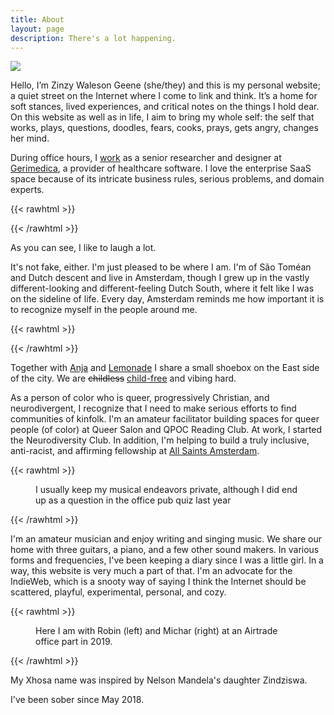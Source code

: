 ```yaml
---
title: About
layout: page
description: There's a lot happening.
---
```

![](https://res.cloudinary.com/dbi2zounq/image/upload/w_1300/v1692260666/IMG_4778_fm3g1i.jpg)

Hello, I’m Zinzy Waleson Geene (she/they) and this is my personal website; a quiet street on the Internet where I come to link and think. It’s a home for soft stances, lived experiences, and critical notes on the things I hold dear. On this website as well as in life, I aim to bring my whole self: the self that works, plays, questions, doodles, fears, cooks, prays, gets angry, changes her mind.

During office hours, I [work](/work) as a senior researcher and designer at [Gerimedica](https://gerimedica.nl/), a provider of healthcare software. I love the enterprise SaaS space because of its intricate business rules, serious problems, and domain experts.

{{< rawhtml >}}
<div class="flex gap-4">
    <div class="w-1/2 mr-4">
      <img src="https://res.cloudinary.com/dbi2zounq/image/upload/c_fill,g_north_east,h_650,w_650/v1678291626/me/portugal_gpnogd.jpg" alt="">
    </div>
    <div class="w-1/2">
      <img src="https://res.cloudinary.com/dbi2zounq/image/upload/c_fill,h_650,w_650/v1678291228/me/pride2019_iunghr.jpg" alt="">
    </div> 
  </div> 
{{< /rawhtml >}}

As you can see, I like to laugh a lot. 

It's not fake, either. I'm just pleased to be where I am. I'm of São Toméan and Dutch descent and live in Amsterdam, though I grew up in the vastly different-looking and different-feeling Dutch South, where it felt like I was on the sideline of life. Every day, Amsterdam reminds me how important it is to recognize myself in the people around me.</p>

{{< rawhtml >}}
<div class="flex gap-4">
  <div class="w-1/2 mr-4">
    <img src="https://res.cloudinary.com/dbi2zounq/image/upload/c_fill,h_650,w_650/v1668440273/me/six.jpg" alt="">
  </div>
  <div class="w-1/2">
    <img src="https://res.cloudinary.com/dbi2zounq/image/upload/c_fill,h_650,w_650/v1668440272/me/two.jpg" alt="">
  </div> 
</div> 
{{< /rawhtml >}}

Together with [Anja](https://anjawaleson.notion.site/Anja-Waleson-0182c8df804b4b12ab6e70b5b5795a55) and [Lemonade](https://lemonade.waleson.us/) I share a small shoebox on the East side of the city. We are ~~childless~~ [child-free](https://en.wikipedia.org/wiki/Voluntary_childlessness) and vibing hard.

As a person of color who is queer, progressively Christian, and neurodivergent, I recognize that I need to make serious efforts to find communities of kinfolk. I'm an amateur facilitator building spaces for queer people (of color) at Queer Salon and QPOC Reading Club. At work, I started the Neurodiversity Club. In addition, I'm helping to build a truly inclusive, anti-racist, and affirming fellowship at [All Saints Amsterdam](https://allsaintsamsterdam.church/).

{{< rawhtml >}}
<figure>
  <img src="https://res.cloudinary.com/dbi2zounq/image/upload/v1701191539/me/zinzy-singing_vhumzp.png" alt="">
  <figcaption>I usually keep my musical endeavors private, although I did end up as a question in the office pub quiz last year</figcaption>
</figure>
{{< /rawhtml >}} 

I'm an amateur musician and enjoy writing and singing music. We share our home with three guitars, a piano, and a few other sound makers. In various forms and frequencies, I've been keeping a diary since I was a little girl. In a way, this website is very much a part of that. I'm an advocate for the IndieWeb, which is a snooty way of saying I think the Internet should be scattered, playful, experimental, personal, and cozy.

{{< rawhtml >}}
<figure>
  <img src="https://res.cloudinary.com/dbi2zounq/image/upload/v1673958111/me/zinzy-at-a-party_vrzlqr.jpg" alt="">
  <figcaption>Here I am with Robin (left) and Michar (right) at an Airtrade office part in 2019.</figcaption>
</figure>
{{< /rawhtml >}} 
 
My Xhosa name was inspired by Nelson Mandela's daughter Zindziswa.

I've been sober since May 2018.